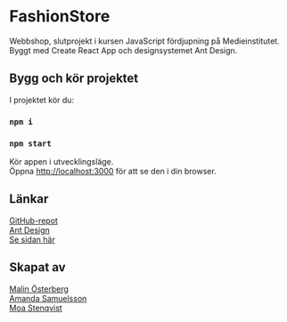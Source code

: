 # FashionStore

Webbshop, slutprojekt i kursen JavaScript fördjupning på Medieinstitutet. Byggt med Create React App och designsystemet Ant Design.

## Bygg och kör projektet

I projektet kör du:

### `npm i`
### `npm start`

Kör appen i utvecklingsläge.\
Öppna [http://localhost:3000](http://localhost:3000) för att se den i din browser.
## Länkar
[GitHub-repot](https://github.com/msmalinosterberg/miniprojekt)\
[Ant Design](https://ant.design/docs/react/introduce)\
[Se sidan här](https://fashionstore-webshop.netlify.app/)
## Skapat av
[Malin Österberg](https://github.com/msmalinosterberg)\
[Amanda Samuelsson](https://github.com/amandasamuelsson)\
[Moa Stenqvist](https://github.com/stonetwix)
